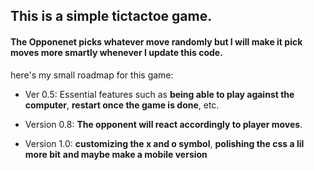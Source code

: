 ## This is a simple tictactoe game.
#### The Opponenet picks whatever move randomly but I will make it pick moves more smartly whenever I update this code.


here's my small roadmap for this game:

- Ver 0.5: Essential features such as **being able to play against the computer**, **restart once the game is done**, etc.

- Version 0.8: **The opponent will react accordingly to player moves**.

- Version 1.0: **customizing the x and o symbol**, **polishing the css a lil more bit** **and maybe make a mobile version**
